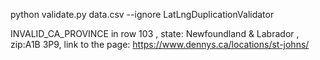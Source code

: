 python validate.py data.csv --ignore LatLngDuplicationValidator

INVALID_CA_PROVINCE in row 103 , state: Newfoundland & Labrador , zip:A1B 3P9, link to the page: https://www.dennys.ca/locations/st-johns/
